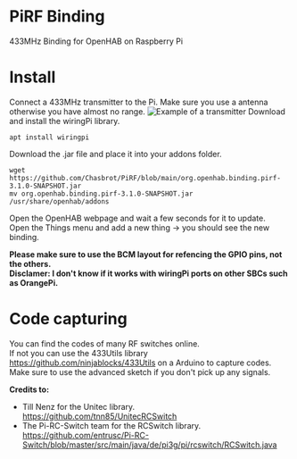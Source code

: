 # PiRF Binding
433MHz Binding for OpenHAB on Raspberry Pi

# Install
Connect a 433MHz transmitter to the Pi. Make sure you use a antenna otherwise you have almost no range.
![Example of a transmitter](https://hendrikpriemer.de/wp-content/uploads/2016/06/RaspberryPi_433mhzSenderVerbindung.png)
Download and install the wiringPi library.
```
apt install wiringpi 
```
Download the .jar file and place it into your addons folder.
```
wget https://github.com/Chasbrot/PiRF/blob/main/org.openhab.binding.pirf-3.1.0-SNAPSHOT.jar
mv org.openhab.binding.pirf-3.1.0-SNAPSHOT.jar /usr/share/openhab/addons
```
Open the OpenHAB webpage and wait a few seconds for it to update.  
Open the Things menu and add a new thing -> you should see the new binding.  

**Please make sure to use the BCM layout for refencing the GPIO pins, not the others.**  
**Disclamer: I don't know if it works with wiringPi ports on other SBCs such as OrangePi.** 

# Code capturing
You can find the codes of many RF switches online.  
If not you can use the 433Utils library https://github.com/ninjablocks/433Utils on a Arduino to capture codes. Make sure to use the advanced sketch if you don't pick up any signals.

**Credits to:**
* Till Nenz for the Unitec library.  
https://github.com/tnn85/UnitecRCSwitch
* The Pi-RC-Switch team for the RCSwitch library.  
https://github.com/entrusc/Pi-RC-Switch/blob/master/src/main/java/de/pi3g/pi/rcswitch/RCSwitch.java

